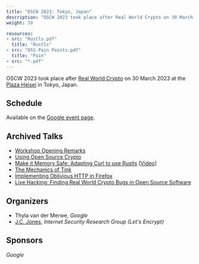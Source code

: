 ```yaml
---
title: "OSCW 2023: Tokyo, Japan"
description: "OSCW 2023 took place after Real World Crypto on 30 March 2023 in Tokyo, Japan."
weight: 50

resources:
- src: "Rustls.pdf"
  title: "Rustls"
- src: "OSS Pain Points.pdf"
  title: "Pain"
- src: "*.pdf"
---
```


OSCW 2023 took place after [Real World Crypto](https://rwc.iacr.org/2023/) on 30 March 2023 at the [Plaza Heisei](https://www.jasso.go.jp/en/ryugaku/kyoten/tiec/plazaheisei/index.html) in Tokyo, Japan.

## Schedule

Available on the [Google event page](https://rsvp.withgoogle.com/events/open-source-cryptography-workshop).

## Archived Talks

- [Workshop Opening Remarks](<OSS Workshop Opening.pdf>)
- [Using Open Source Crypto](<OSS Pain Points.pdf>)
- [Make it Memory Safe: Adapting Curl to use Rustls](Rustls.pdf) [[Video](https://insufficient.coffee/2023/03/30/opensource-crypto-workshop-rustls-ffi/)]
- [The Mechanics of Tink](<Mechanics of Tink.pdf>)
- [Implementing Oblivious HTTP in Firefox](<Implementing Oblivious HTTP in Firefox.pdf>)
- [Live Hacking: Finding Real World Crypto Bugs in Open Source Software](<Fantastic Crypto Bugs and Where to Find Them.pdf>)

## Organizers

- Thyla van der Merwe, *Google*
- [J.C. Jones](https://insufficient.coffee/), *Internet Security Research Group (Let's Encrypt)*

## Sponsors

*Google*

